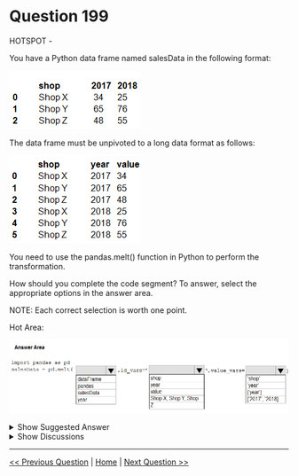 # Question 199

HOTSPOT -

You have a Python data frame named salesData in the following format:

![Question Image](images/q199_q_0017200001.png)

The data frame must be unpivoted to a long data format as follows:

![Question Image](images/q199_q_0017200002.png)

You need to use the pandas.melt() function in Python to perform the transformation.

How should you complete the code segment? To answer, select the appropriate options in the answer area.

NOTE: Each correct selection is worth one point.

Hot Area:

![Question Image](images/q199_q_0017300001.png)

<details>
  <summary>Show Suggested Answer</summary>

  <img src="images/q199_ans_0_image605.png" alt="Answer Image"><br>

</details>

<details>
  <summary>Show Discussions</summary>

<blockquote><p><strong>meswapnilspal</strong> <code>(Sun 08 Nov 2020 20:59)</code> - <em>Upvotes: 58</em></p><p>if salesData contains data in pivoted form ,the syntax should be,
newsalesData = pd.melt(salesData, id_vars = ...............</p></blockquote>
<blockquote><p><strong>FuzzyF</strong> <code>(Tue 13 Apr 2021 07:40)</code> - <em>Upvotes: 40</em></p><p>Just tried out: 
pd.melt(salesData, id_vars=[&#x27;shop&#x27;], value_vars=[2017, 2018], var_name=&#x27;year&#x27;) works as desired. [2017, 2018] for value_vars is correct. Side note: without &#x27;var_name&#x27; parameter a default name is given to column 2.</p></blockquote>
<blockquote><p><strong>evangelist</strong> <code>(Mon 02 Dec 2024 13:20)</code> - <em>Upvotes: 1</em></p><p>salesData = pd.melt(salesData, id_vars=&#x27;shop&#x27;, value_vars=[&#x27;2017&#x27;, &#x27;2018&#x27;])</p></blockquote>
<blockquote><p><strong>kay1101</strong> <code>(Fri 22 Nov 2024 03:34)</code> - <em>Upvotes: 1</em></p><p>I think this question is missing a step of:
whateverdfname = pd.DataFrame(....)
then we can use
salesData =pd.melt(whateverdfname, ...,...)

so the second and third answer are correct, first box not sure.</p></blockquote>
<blockquote><p><strong>Ahmed_Gehad</strong> <code>(Tue 30 Jan 2024 11:39)</code> - <em>Upvotes: 2</em></p><p>The answer is wrong. It shall be
pd.melt(salesData, id_vars=[&#x27;shop&#x27;], value_vars=[&#x27;2017&#x27;, &#x27;2018&#x27;])</p></blockquote>
<blockquote><p><strong>PI_Team</strong> <code>(Sun 28 Jan 2024 09:47)</code> - <em>Upvotes: 2</em></p><p>import pandas as pd

salesData = pd.DataFrame({
    &#x27;shop&#x27;: [&#x27;ShopX&#x27;, &#x27;ShopY&#x27;, &#x27;ShopZ&#x27;],
    &#x27;2017&#x27;: [34, 65, 48],
    &#x27;2018&#x27;: [25, 76, 55]
})

meltedData = pd.melt(salesData, id_vars=[&#x27;shop&#x27;], value_vars=[&#x27;2017&#x27;, &#x27;2018&#x27;], var_name=&#x27;year&#x27;, value_name=&#x27;value&#x27;)</p></blockquote>
<blockquote><p><strong>silva_831</strong> <code>(Wed 03 May 2023 01:03)</code> - <em>Upvotes: 14</em></p><p>Please do not mislead the people. The correct answer should be as below:
1. salesData
2. shop
3. [2017, 2018]</p></blockquote>
<blockquote><p><strong>MohammadKhubeb</strong> <code>(Thu 04 Aug 2022 03:51)</code> - <em>Upvotes: 1</em></p><p>why not YEAR, because we are giving the values of col YEAR i.e., 2017,... ?</p></blockquote>
<blockquote><p><strong>trickerk</strong> <code>(Fri 28 Jan 2022 12:52)</code> - <em>Upvotes: 9</em></p><p>Correct answer:
salesData
shop
[2017, 2018]</p></blockquote>
<blockquote><p><strong>ljljljlj</strong> <code>(Tue 11 Jan 2022 15:01)</code> - <em>Upvotes: 6</em></p><p>On exam 2021/7/10</p></blockquote>
<blockquote><p><strong>ali25</strong> <code>(Thu 30 Sep 2021 05:46)</code> - <em>Upvotes: 8</em></p><p>import pandas as pd
salesData = pd.DataFrame({&#x27;shop&#x27;: {0: &#x27;shopx&#x27;, 1: &#x27;shopy&#x27;, 2: &#x27;shopz&#x27;},
                   &#x27;2017&#x27;: {0: &#x27;34&#x27;, 1: &#x27;65&#x27;, 2: &#x27;48&#x27;}, 
                   &#x27;2018&#x27;: {0: &#x27;25&#x27;, 1: &#x27;76&#x27;, 2: &#x27;55&#x27;}}) 
salesData 

salesData = salesData.reset_index()
salesData

salesData = pd.melt(salesData, id_vars =[&#x27;shop&#x27;], value_vars=[&#x27;2017&#x27;, &#x27;2018&#x27;])
salesData</p></blockquote>
<blockquote><p><strong>Raxy</strong> <code>(Sun 04 Jul 2021 16:13)</code> - <em>Upvotes: 3</em></p><p>Is this a test question that will be included in real exam?</p></blockquote>
<blockquote><p><strong>alphmzla</strong> <code>(Thu 01 Jul 2021 02:09)</code> - <em>Upvotes: 1</em></p><p>Just tried df = pd.melt(df, id_vars= [&#x27;Shop&#x27;], value_vars=[&#x27;2017&#x27;, &#x27;2018&#x27;]), it returns desired outcome</p></blockquote>
<blockquote><p><strong>worker_3141592</strong> <code>(Sat 01 May 2021 08:03)</code> - <em>Upvotes: 4</em></p><p>import pandas as pd
salesData = pd.DataFrame({&#x27;shop&#x27;: {0: &#x27;Shop X&#x27;, 1: &#x27;Shop Y&#x27;, 2: &#x27;Shop Z&#x27;},
                   &#x27;2017&#x27;: {0: 34, 1: 65, 2: 48},
                   &#x27;2018&#x27;: {0: 25, 1: 76, 2: 55}})

salesData = pd.melt(salesData,id_vars=&#x27;shop&#x27;,value_vars=[&#x27;2017&#x27;,&#x27;2018&#x27;])
print(salesData)
-----------------------------------------------------------------------------------------------------------------------
     shop variable  value
0  Shop X     2017     34
1  Shop Y     2017     65
2  Shop Z     2017     48
3  Shop X     2018     25
4  Shop Y     2018     76
5  Shop Z     2018     55</p></blockquote>
<blockquote><p><strong>dsyouness</strong> <code>(Sun 02 May 2021 08:54)</code> - <em>Upvotes: 1</em></p><p>but if we use dataFrame instead of salesData : 
dataFrame = pd.DataFrame({&#x27;shop&#x27;: {0: &#x27;Shop X&#x27;, 1: &#x27;Shop Y&#x27;, 2: &#x27;Shop Z&#x27;},
&#x27;2017&#x27;: {0: 34, 1: 65, 2: 48},
&#x27;2018&#x27;: {0: 25, 1: 76, 2: 55}})</p></blockquote>
<blockquote><p><strong>SN22</strong> <code>(Sun 18 Apr 2021 20:09)</code> - <em>Upvotes: 2</em></p><p>salesData is correct</p></blockquote>
<blockquote><p><strong>ARC</strong> <code>(Tue 02 Mar 2021 13:14)</code> - <em>Upvotes: 2</em></p><p>pd.melt(salesData, id_vars=[&#x27;shop&#x27;], value_vars=[&#x27;year&#x27;])</p></blockquote>
<blockquote><p><strong>user11111</strong> <code>(Sun 28 Feb 2021 23:41)</code> - <em>Upvotes: 2</em></p><p>Box 2 should be year, because that is the ID of the column you wish to unpivot. You cant use shop because shop doesn&#x27;t have a value [&#x27;2017,&#x27;2018&#x27;]</p></blockquote>
<blockquote><p><strong>user11111</strong> <code>(Tue 02 Mar 2021 07:10)</code> - <em>Upvotes: 4</em></p><p>The above is wrong, one is not evaluating columns but rather unpivoting columns therefore Box should be shop. One is unpivoting [&#x27;2017,&#x27;2018&#x27;] relative to shop (column 1)</p></blockquote>

</details>

---

[<< Previous Question](question_198.md) | [Home](/index.md) | [Next Question >>](question_200.md)
